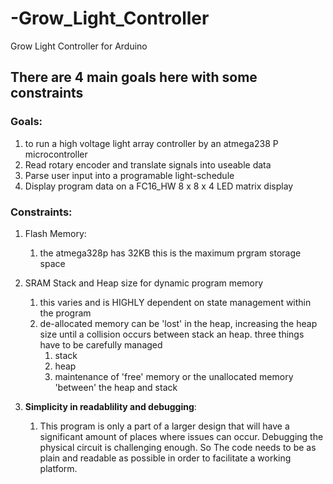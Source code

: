 # -Grow_Light_Controller
Grow Light Controller for Arduino

## There are 4 main goals here with some constraints
### Goals:
1. to run a high voltage light array controller by an atmega238 P microcontroller 
2. Read rotary encoder and translate signals into useable data
3. Parse user input into a programable light-schedule 
4. Display program data on a FC16_HW  8 x 8 x 4 LED matrix display 

### Constraints:
1. Flash Memory: 
    1. the atmega328p has 32KB this is the maximum prgram storage space
2. SRAM Stack and Heap size for dynamic program memory
    1. this varies and is HIGHLY dependent on state management within the program
    2. de-allocated memory can be 'lost' in the heap, increasing the heap size until a collision occurs between stack an heap. three things have to be carefully managed
        1. stack
        2. heap
        3. maintenance of 'free' memory or the unallocated memory 'between' the heap and stack

3. **Simplicity in readablility and debugging**:
    1. This program is only a part of a larger design that will have a significant amount of places where issues can occur. Debugging the physical circuit is challenging enough. So The code needs to be as plain and readable as possible in order to facilitate a working platform.
